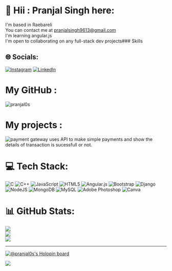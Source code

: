 # 💫 Hii : Pranjal Singh here:
I'm based in Raebareli<br>You can contact me at pranjalsingh9613@gmail.com<br>I'm learning angular.js<br>I'm open to collaborating on any full-stack dev projects### Skills


## 🌐 Socials:
[![Instagram](https://img.shields.io/badge/Instagram-%23E4405F.svg?logo=Instagram&logoColor=white)](https://instagram.com/_pranjal_s) [![LinkedIn](https://img.shields.io/badge/LinkedIn-%230077B5.svg?logo=linkedin&logoColor=white)](https://www.linkedin.com/in/pranjal-singh-262748225/) 

# My GitHub :
![pranjal0s](https://github.com/pranjal0s)
# My projects :
![payment gateway](https://github.com/pranjal0s/spark-projects) uses API to make simple payments and show the details of transaction is sucessfull or not. 
# 💻 Tech Stack:
![C](https://img.shields.io/badge/c-%2300599C.svg?style=for-the-badge&logo=c&logoColor=white) ![C++](https://img.shields.io/badge/c++-%2300599C.svg?style=for-the-badge&logo=c%2B%2B&logoColor=white) ![JavaScript](https://img.shields.io/badge/javascript-%23323330.svg?style=for-the-badge&logo=javascript&logoColor=%23F7DF1E) ![HTML5](https://img.shields.io/badge/html5-%23E34F26.svg?style=for-the-badge&logo=html5&logoColor=white) ![Angular.js](https://img.shields.io/badge/angular.js-%23E23237.svg?style=for-the-badge&logo=angularjs&logoColor=white) ![Bootstrap](https://img.shields.io/badge/bootstrap-%23563D7C.svg?style=for-the-badge&logo=bootstrap&logoColor=white) ![Django](https://img.shields.io/badge/django-%23092E20.svg?style=for-the-badge&logo=django&logoColor=white) ![NodeJS](https://img.shields.io/badge/node.js-6DA55F?style=for-the-badge&logo=node.js&logoColor=white) ![MongoDB](https://img.shields.io/badge/MongoDB-%234ea94b.svg?style=for-the-badge&logo=mongodb&logoColor=white) ![MySQL](https://img.shields.io/badge/mysql-%2300f.svg?style=for-the-badge&logo=mysql&logoColor=white) ![Adobe Photoshop](https://img.shields.io/badge/adobephotoshop-%2331A8FF.svg?style=for-the-badge&logo=adobephotoshop&logoColor=white) ![Canva](https://img.shields.io/badge/Canva-%2300C4CC.svg?style=for-the-badge&logo=Canva&logoColor=white)
# 📊 GitHub Stats:
![](https://github-readme-stats.vercel.app/api?username=pranjal0s&theme=onedark&hide_border=false&include_all_commits=false&count_private=false)<br/>
![](https://github-readme-streak-stats.herokuapp.com/?user=pranjal0s&theme=onedark&hide_border=false)<br/>
![](https://github-readme-stats.vercel.app/api/top-langs/?username=pranjal0s&theme=onedark&hide_border=false&include_all_commits=false&count_private=false&layout=compact)

---

[![@pranjal0s's Holopin board](https://holopin.io/api/user/board?user=pranjal0s)](https://holopin.io/@pranjal0s)

[![](https://visitcount.itsvg.in/api?id=pranjal0s&icon=2&color=4)](https://visitcount.itsvg.in)
